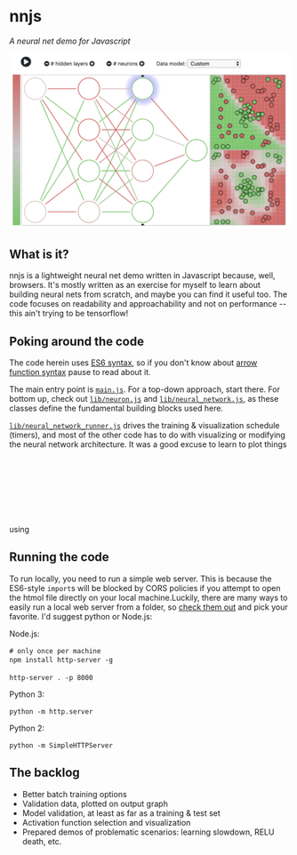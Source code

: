 # nnjs
<em>A neural net demo for Javascript</em>

![Main page screenshot](assets/images/screenshots/nnjs_screenshot_2019-08-06.png)

## What is it?

nnjs is a lightweight neural net demo written in Javascript because, well, browsers. It's mostly written as an exercise for myself to learn about building neural nets from scratch, and maybe you can find it useful too. The code focuses on readability and approachability and not on performance -- this ain't trying to be tensorflow!

## Poking around the code

The code herein uses [ES6 syntax](https://developer.mozilla.org/en-US/docs/Web/JavaScript/New_in_JavaScript/ECMAScript_2015_support_in_Mozilla), so if you don't know about [arrow function syntax](https://developer.mozilla.org/en-US/docs/Web/JavaScript/Reference/Functions/Arrow_functions) pause to read about it.

The main entry point is [`main.js`](https://github.com/ozydingo/nnjs/blob/master/main.js). For a top-down approach, start there. For bottom up, check out [`lib/neuron.js`](https://github.com/ozydingo/nnjs/blob/master/lib/neuron.js) and [`lib/neural_network.js`](https://github.com/ozydingo/nnjs/blob/master/lib/neural_network.js), as these classes define the fundamental building blocks used here.

[`lib/neural_network_runner.js`](https://github.com/ozydingo/nnjs/blob/master/lib/neural_networkz-runner.js) drives the training & visualization schedule (timers), and most of the other code has to do with visualizing or modifying the neural network architecture. It was a good excuse to learn to plot things using <svg> and <canvas> elements instead of importing some charting lib such as flot or vis.

## Running the code

To run locally, you need to run a simple web server. This is because the ES6-style `import`s will be blocked by CORS policies if you attempt to open the htmol file directly on your local machine.Luckily, there are many ways to easily run a local web server from a folder, so [check them out](https://threejs.org/docs/#manual/en/introduction/How-to-run-things-locally) and pick your favorite. I'd suggest python or Node.js:

Node.js:

```
# only once per machine
npm install http-server -g

http-server . -p 8000
```

Python 3:

```
python -m http.server
```

Python 2:

```
python -m SimpleHTTPServer
```

## The backlog

 - Better batch training options
 - Validation data, plotted on output graph
 - Model validation, at least as far as a training & test set
 - Activation function selection and visualization
 - Prepared demos of problematic scenarios: learning slowdown, RELU death, etc.
